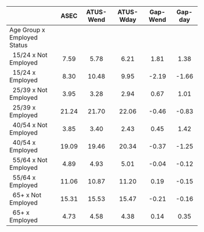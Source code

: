 
|                      |         ASEC |    ATUS-Wend |    ATUS-Wday |     Gap-Wend |      Gap-day |
| -------------------- | :----------: | :----------: | :----------: | :----------: | :----------: |
| Age Group x Employed Status |              |              |              |              |              |
| &nbsp;&nbsp;15/24 x Not Employed |         7.59 |         5.78 |         6.21 |         1.81 |         1.38 |
| &nbsp;&nbsp;15/24 x Employed |         8.30 |        10.48 |         9.95 |        -2.19 |        -1.66 |
| &nbsp;&nbsp;25/39 x Not Employed |         3.95 |         3.28 |         2.94 |         0.67 |         1.01 |
| &nbsp;&nbsp;25/39 x Employed |        21.24 |        21.70 |        22.06 |        -0.46 |        -0.83 |
| &nbsp;&nbsp;40/54 x Not Employed |         3.85 |         3.40 |         2.43 |         0.45 |         1.42 |
| &nbsp;&nbsp;40/54 x Employed |        19.09 |        19.46 |        20.34 |        -0.37 |        -1.25 |
| &nbsp;&nbsp;55/64 x Not Employed |         4.89 |         4.93 |         5.01 |        -0.04 |        -0.12 |
| &nbsp;&nbsp;55/64 x Employed |        11.06 |        10.87 |        11.20 |         0.19 |        -0.15 |
| &nbsp;&nbsp;65+ x Not Employed |        15.31 |        15.53 |        15.47 |        -0.21 |        -0.16 |
| &nbsp;&nbsp;65+ x Employed |         4.73 |         4.58 |         4.38 |         0.14 |         0.35 |

